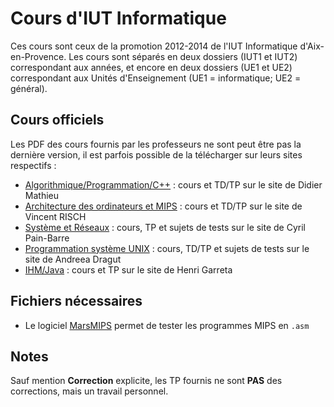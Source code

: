 Cours d'IUT Informatique
=====

Ces cours sont ceux de la promotion 2012-2014 de l'IUT Informatique d'Aix-en-Provence. Les cours sont séparés en deux dossiers (IUT1 et IUT2) correspondant aux années, et encore en deux dossiers (UE1 et UE2) correspondant aux Unités d'Enseignement (UE1 = informatique; UE2 = général).

Cours officiels
----
Les PDF des cours fournis par les professeurs ne sont peut être pas la dernière version, il est parfois possible de la télécharger sur leurs sites respectifs :
- [Algorithmique/Programmation/C++](http://infodoc.iut.univ-aix.fr/~mathieu/) : cours et TD/TP sur le site de Didier Mathieu
- [Architecture des ordinateurs et MIPS](http://infodoc.iut.univ-aix.fr/~risch/teaching.html) : cours et TD/TP sur le site de Vincent RISCH
- [Système et Réseaux](http://infodoc.iut.univ-aix.fr/~cpb/) : cours, TP et sujets de tests sur le site de Cyril Pain-Barre
- [Programmation système UNIX](http://pageperso.lif.univ-mrs.fr/~andreea.dragut/enseignementSysteme/index.html) : cours, TD/TP et sujets de tests sur le site de Andreea Dragut
- [IHM/Java](http://infodoc.iut.univ-aix.fr/~ihm/) : cours et TP sur le site de Henri Garreta

Fichiers nécessaires
----
- Le logiciel [MarsMIPS](http://courses.missouristate.edu/kenvollmar/mars/) permet de tester les programmes MIPS en `.asm`

Notes
----
Sauf mention **Correction** explicite, les TP fournis ne sont **PAS** des corrections, mais un travail personnel.
